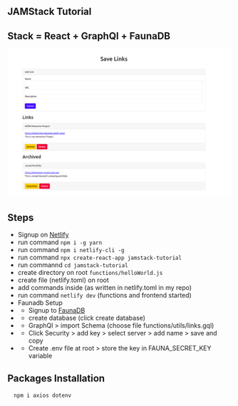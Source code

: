 ## JAMStack Tutorial

## Stack = React + GraphQl + FaunaDB

<img src='./images/home.png'>

## Steps

- Signup on [Netlify](https://www.netlify.com/)
- run command `npm i -g yarn`
- run command `npm i netlify-cli -g`
- run command `npx create-react-app jamstack-tutorial`
- run commannd `cd jamstack-tutorial`
- create directory on root `functions/helloWorld.js`
- create file (netlify.toml) on root
- add commands inside (as written in netlify.toml in my repo)
- run command `netlify dev` (functions and frontend started)
- Faunadb Setup
- - Signup to [FaunaDB](https://fauna.com/)
- - create database (click create database)
- - GraphQl > import Schema (choose file functions/utils/links.gql)
- - Click Security > add key > select server > add name > save and copy
- - Create .env file at root > store the key in FAUNA_SECRET_KEY variable

## Packages Installation

```bash
  npm i axios dotenv
```
